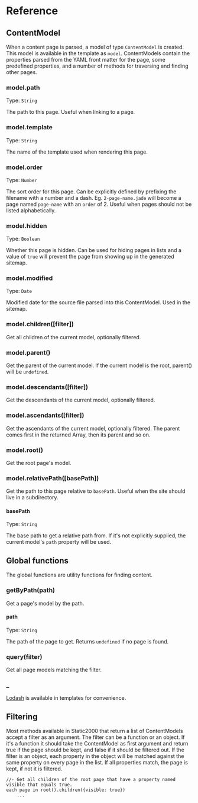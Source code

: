 # Reference

## ContentModel

When a content page is parsed, a model of type `ContentModel` is created. This model is available in the template as `model`. ContentModels contain the properties parsed from the YAML front matter for the page, some predefined properties, and a number of methods for traversing and finding other pages.

### model.path

Type: `String`

The path to this page. Useful when linking to a page.

### model.template

Type: `String`

The name of the template used when rendering this page.

### model.order

Type: `Number`

The sort order for this page. Can be explicitly defined by prefixing the filename with a number and a dash. Eg. `2-page-name.jade` will become a page named `page-name` with an `order` of 2. Useful when pages should not be listed alphabetically.

### model.hidden

Type: `Boolean`

Whether this page is hidden. Can be used for hiding pages in lists and a value of `true` will prevent the page from showing up in the generated sitemap.

### model.modified

Type: `Date`

Modified date for the source file parsed into this ContentModel. Used in the sitemap.

### model.children([filter])

Get all children of the current model, optionally filtered.

### model.parent()

Get the parent of the current model. If the current model is the root, parent() will be `undefined`.

### model.descendants([filter])

Get the descendants of the current model, optionally filtered.

### model.ascendants([filter])

Get the ascendants of the current model, optionally filtered. The parent comes first in the returned Array, then its parent and so on.

### model.root()

Get the root page's model.

### model.relativePath([basePath])

Get the path to this page relative to `basePath`. Useful when the site should live in a subdirectory.

#### basePath

Type: `String`

The base path to get a relative path from. If it's not explicitly supplied, the current model's `path` property will be used.

## Global functions

The global functions are utility functions for finding content.

### getByPath(path)

Get a page's model by the path.

#### path

Type: `String`

The path of the page to get. Returns `undefined` if no page is found.

### query(filter)

Get all page models matching the filter.

### _

[Lodash](https://lodash.com/) is available in templates for convenience.

## Filtering

Most methods available in Static2000 that return a list of ContentModels accept a filter as an argument. The filter can be a function or an object. If it's a function it should take the ContentModel as first argument and return true if the page should be kept, and false if it should be filtered out. If the filter is an object, each property in the object will be matched against the same property on every page in the list. If all properties match, the page is kept, if not it is filtered.

```jade
//- Get all children of the root page that have a property named visible that equals true.
each page in root().children({visible: true})
    ...
```
